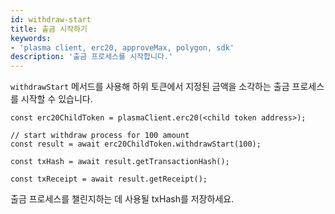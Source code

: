 ```yaml
---
id: withdraw-start
title: 출금 시작하기
keywords:
- 'plasma client, erc20, approveMax, polygon, sdk'
description: '출금 프로세스를 시작합니다.'
---
```


`withdrawStart` 메서드를 사용해 하위 토큰에서 지정된 금액을 소각하는 출금 프로세스를 시작할 수 있습니다.

```
const erc20ChildToken = plasmaClient.erc20(<child token address>);

// start withdraw process for 100 amount
const result = await erc20ChildToken.withdrawStart(100);

const txHash = await result.getTransactionHash();

const txReceipt = await result.getReceipt();

```

출금 프로세스를 챌린지하는 데 사용될 txHash를 저장하세요.
